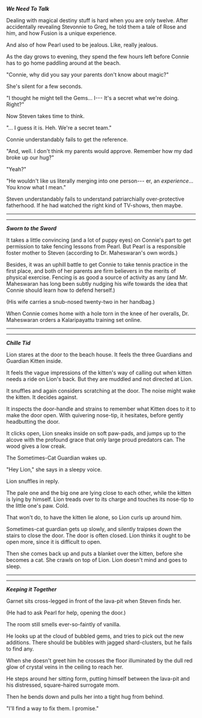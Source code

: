 ***We Need To Talk***

Dealing with magical destiny stuff is hard when you are only twelve. After
accidentally revealing Stevonnie to Greg, he told them a tale of Rose and him,
and how Fusion is a unique experience.

And also of how Pearl used to be jealous. Like, really jealous.

As the day grows to evening, they spend the few hours left before Connie has to
go home paddling around at the beach.

"Connie, why did you say your parents don't know about magic?"

She's silent for a few seconds.

"I thought he might tell the Gems... I--- It's a secret what we're doing. Right?"

Now Steven takes time to think.

"... I guess it is. Heh. We're a secret team."

Connie understandably fails to get the reference.

"And, well. I don't think my parents would approve. Remember how my dad broke
up our hug?"

"Yeah?"

"He wouldn't like us literally merging into one person--- er, an *experience*...
You know what I mean."

Steven understandably fails to understand patriarchially over-protective
fatherhood. If he had watched the right kind of TV-shows, then maybe.

----

----

***Sworn to the Sword***

It takes a little convincing (and a lot of puppy eyes) on Connie's part to
get permission to take fencing lessons from Pearl. But Pearl is a responsible
foster mother to Steven (according to Dr. Maheswaran's own words.)

Besides, it was an uphill battle to get Connie to take tennis practice in the
first place, and both of her parents are firm believers in the merits of physical
exercise. Fencing is as good a source of activity as any (and Mr. Maheswaran has
long been subtly nudging his wife towards the idea that Connie should learn how to
defend herself.)

(His wife carries a snub-nosed twenty-two in her handbag.)

When Connie comes home with a hole torn in the knee of her overalls, Dr. Maheswaran
orders a Kalaripayattu training set online.

----

----

***Chille Tid***

Lion stares at the door to the beach house. It feels the three Guardians
and Guardian Kitten inside.

It feels the vague impressions of the kitten's way of calling out when kitten
needs a ride on Lion's back. But they are muddled and not directed at Lion.

It snuffles and again considers scratching at the door. The noise might wake the
kitten. It decides against.

It inspects the door-handle and strains to remember what Kitten does to it
to make the door open. With quivering nose-tip, it hesitates, before gently headbutting
the door.

It clicks open, Lion sneaks inside on soft paw-pads, and jumps up
to the alcove with the profound grace that only large proud predators can. The wood
gives a low creak.

The Sometimes-Cat Guardian wakes up.

"Hey Lion," she says in a sleepy voice.

Lion snuffles in reply.

The pale one and the big one are lying close to each other, while the kitten
is lying by himself. Lion treads over to its charge and touches its nose-tip
to the little one's paw. Cold.

That won't do, to have the kitten lie alone, so Lion curls up around him.

Sometimes-cat guardian gets up slowly, and silently traipses down the stairs to
close the door. The door is often closed. Lion thinks it ought to be open more,
since it is difficult to open.

Then she comes back up and puts a blanket over the kitten, before she becomes
a cat. She crawls on top of Lion. Lion doesn't mind and goes to sleep.

----

----

***Keeping it Together***

Garnet sits cross-legged in front of the lava-pit when Steven finds her.

(He had to ask Pearl for help, opening the door.)

The room still smells ever-so-faintly of vanilla.

He looks up at the cloud of bubbled gems, and tries to pick out the
new additions. There should be bubbles with jagged shard-clusters,
but he fails to find any.

When she doesn't greet him he crosses the floor illuminated by the
dull red glow of crystal veins in the ceiling to reach her.

He steps around her sitting form, putting himself between the lava-pit
and his distressed, square-haired surrogate mom.

Then he bends down and pulls her into a tight hug from behind.

"I'll find a way to fix them. I promise."
